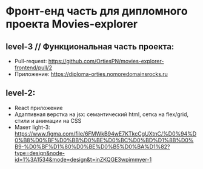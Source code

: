 # Фронт-енд часть для дипломного проекта Movies-explorer

## level-3 // Функциональная часть проекта:
- Pull-request: https://github.com/OrtiesPN/movies-explorer-frontend/pull/2
- Приложение: https://diploma-orties.nomoredomainsrocks.ru

## level-2:
- React приложение
- Адаптивная верстка на jsx: семантический html, сетка на flex/grid, стили и анимации на CSS
- Макет light-3: https://www.figma.com/file/6FMWkB94wE7KTkcCgUXtnC/%D0%94%D0%B8%D0%BF%D0%BB%D0%BE%D0%BC%D0%BD%D1%8B%D0%B9-%D0%BF%D1%80%D0%BE%D0%B5%D0%BA%D1%82?type=design&node-id=1%3A1534&mode=design&t=inZKQGE3wpimmyer-1 